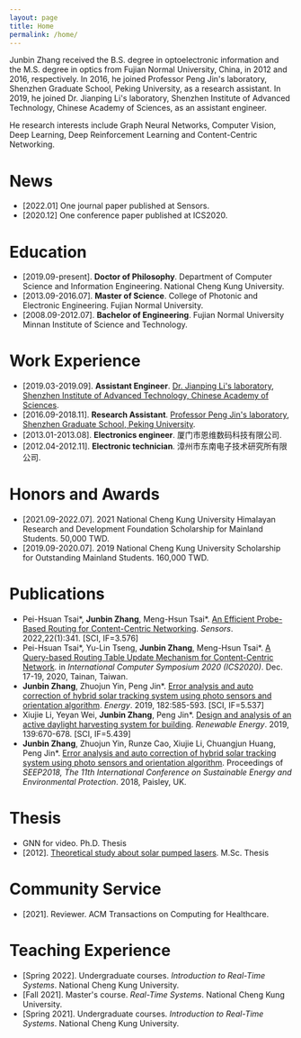 ```yaml
---
layout: page
title: Home
permalink: /home/
---
```


Junbin Zhang received the B.S. degree in optoelectronic information and the M.S. degree in optics from Fujian Normal 
University, China, in 2012 and 2016, respectively. In 2016, he joined Professor Peng Jin's laboratory, Shenzhen Graduate
School, Peking University, as a research assistant. In 2019, he joined Dr. Jianping Li's laboratory, Shenzhen Institute
of Advanced Technology, Chinese Academy of Sciences, as an assistant engineer.

He research interests include Graph Neural Networks, Computer Vision, Deep Learning, Deep Reinforcement Learning and 
Content-Centric Networking.
# **News**  
- [2022.01] One journal paper published at Sensors.  
- [2020.12] One conference paper published at ICS2020.
# **Education**
- [2019.09-present]. **Doctor of Philosophy**. Department of Computer Science and Information Engineering. National Cheng Kung University.
- [2013.09-2016.07]. **Master of Science**. College of Photonic and Electronic Engineering. Fujian Normal University.
- [2008.09-2012.07]. **Bachelor of Engineering**. Fujian Normal University Minnan Institute of Science and Technology.
# **Work Experience**
- [2019.03-2019.09]. **Assistant Engineer**. [Dr. Jianping Li's laboratory](http://coet.siat.ac.cn/), [Shenzhen Institute of Advanced Technology, Chinese Academy of Sciences](http://www.siat.ac.cn/).
- [2016.09-2018.11]. **Research Assistant**. [Professor Peng Jin's laboratory](https://web.pkusz.edu.cn/lighting/), [Shenzhen Graduate School, Peking University](https://www.pkusz.edu.cn/).
- [2013.01-2013.08]. **Electronics engineer**. 厦门市恩维数码科技有限公司.
- [2012.04-2012.11]. **Electronic technician**. 漳州市东南电子技术研究所有限公司.  
# **Honors and Awards**
- [2021.09-2022.07]. 2021 National Cheng Kung University Himalayan Research and Development Foundation Scholarship for Mainland Students. 50,000 TWD.
- [2019.09-2020.07]. 2019 National Cheng Kung University Scholarship for Outstanding Mainland Students. 160,000 TWD.
# **Publications**
- Pei-Hsuan Tsai*, **Junbin Zhang**, Meng-Hsun Tsai*. [An Efficient Probe-Based Routing for Content-Centric Networking](https://doi.org/10.3390/s22010341). 
  _Sensors_. 2022,22(1):341. [SCI, IF=3.576]
- Pei-Hsuan Tsai*, Yu-Lin Tseng, **Junbin Zhang**, Meng-Hsun Tsai*. [A Query-based Routing Table Update Mechanism for Content-Centric Network](https://doi.org/10.1109/ICS51289.2020.00060).
  in _International Computer Symposium 2020 (ICS2020)_. Dec. 17-19, 2020, Tainan, Taiwan.
- **Junbin Zhang**, Zhuojun Yin, Peng Jin*. [Error analysis and auto correction of hybrid solar tracking system using photo sensors and orientation algorithm](https://doi.org/10.1016/j.energy.2019.06.032). _Energy_. 2019, 182:585-593. [SCI, IF=5.537]
- Xiujie Li, Yeyan Wei, **Junbin Zhang**, Peng Jin*. [Design and analysis of an active daylight harvesting system for building](https://doi.org/10.1016/j.renene.2019.02.097). _Renewable Energy_. 2019, 139:670-678. [SCI, IF=5.439]
- **Junbin Zhang**, Zhuojun Yin, Runze Cao, Xiujie Li, Chuangjun Huang, Peng Jin*. [Error analysis and auto correction of hybrid solar tracking system using photo sensors and orientation algorithm](). Proceedings of _SEEP2018, The 11th International Conference on Sustainable Energy and Environmental Protection_. 2018, Paisley, UK.
# **Thesis**
- GNN for video. Ph.D. Thesis
- [2012]. [Theoretical study about solar pumped lasers](https://cdmd.cnki.com.cn/Article/CDMD-10394-1017024512.htm). M.Sc. Thesis
# **Community Service**
- [2021]. Reviewer. ACM Transactions on Computing for Healthcare.
# **Teaching Experience**
- [Spring 2022]. Undergraduate courses. _Introduction to Real-Time Systems_. National Cheng Kung University.
- [Fall 2021]. Master's course. _Real-Time Systems_. National Cheng Kung University.
- [Spring 2021]. Undergraduate courses. _Introduction to Real-Time Systems_. National Cheng Kung University.
